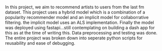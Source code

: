 In this project, we aim to recommend artists to users from the last fm dataset.
This project uses a hybrid model which is a combination of a popularity recommender model and an implicit model for collaborrative filtering.
the implicit model uses an ALS implementation.
Finally the model was deployed using fastapi...still contemplating on building a dash app for this as at the time of writing this.
Data preprocessing and testing was done. The entire project was broken down into seperate python scripts for reusability and ease of debugging.
